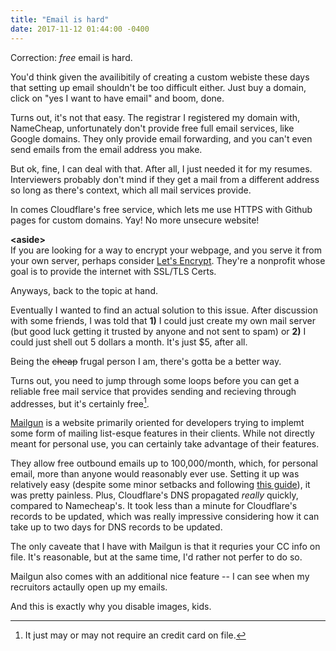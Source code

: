 ```yaml
---
title: "Email is hard"
date: 2017-11-12 01:44:00 -0400
---
```


Correction: *free* email is hard.

You'd think given the availibitily of creating a custom webiste these days that setting up email shouldn't be too difficult either. Just buy a domain, click on "yes I want to have email" and boom, done.

Turns out, it's not that easy. The registrar I registered my domain with, NameCheap, unfortunately don't provide free full email services, like Google domains. They only provide email forwarding, and you can't even send emails from the email address you make.

But ok, fine, I can deal with that. After all, I just needed it for my resumes. Interviewers probably don't mind if they get a mail from a different address so long as there's context, which all mail services provide.

In comes Cloudflare's free service, which lets me use HTTPS with Github pages for custom domains. Yay! No more unsecure website!

**\<aside>**<br />
If you are looking for a way to encrypt your webpage, and you serve it from your own server, perhaps consider [Let's Encrypt][le]. They're a nonprofit whose goal is to provide the internet with SSL/TLS Certs.<br />
**</aside>**

Anyways, back to the topic at hand.

Eventually I wanted to find an actual solution to this issue. After discussion with some friends, I was told that **1)** I could just create my own mail server (but good luck getting it trusted by anyone and not sent to spam) or **2)** I could just shell out 5 dollars a month. It's just $5, after all.

Being the ~~cheap~~ frugal person I am, there's gotta be a better way.

Turns out, you need to jump through some loops before you can get a reliable free mail service that provides sending and recieving through addresses, but it's certainly free[^1].

[Mailgun][mailgun] is a website primarily oriented for developers trying to implemt some form of mailing list-esque features in their clients. While not directly meant for personal use, you can certainly take advantage of their features.

They allow free outbound emails up to 100,000/month, which, for personal email, more than anyone would reasonably ever use. Setting it up was relatively easy (despite some minor setbacks and following [this guide][mailgun-guide]), it was pretty painless. Plus, Cloudflare's DNS propagated *really* quickly, compared to Namecheap's. It took less than a minute for Cloudflare's records to be updated, which was really impressive considering how it can take up to two days for DNS records to be updated.

The only caveate that I have with Mailgun is that it requries your CC info on file. It's reasonable, but at the same time, I'd rather not perfer to do so.

Mailgun also comes with an additional nice feature -- I can see when my recruitors actaully open up my emails.

And this is exactly why you disable images, kids.

[^1]: It just may or may not require an credit card on file.

[mailgun]: https://www.mailgun.com/
[mailgun-guide]: https://www.chrisanthropic.com/blog/2014/mail-forwarding-with-mailgun-and-cloudflare/
[le]: https://letsencrypt.org/


